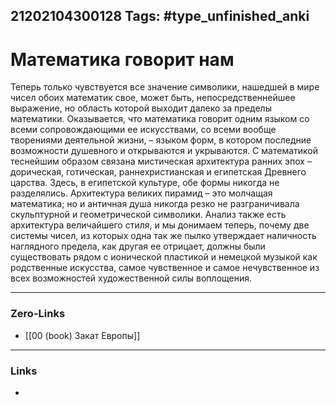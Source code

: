 21202104300128
Tags: #type_unfinished_anki
---
# Математика говорит нам

Теперь только чувствуется все значение символики, нашедшей в мире чисел обоих математик свое, может быть, непосредственнейшее выражение, но область которой выходит далеко за пределы математики. Оказывается, что математика говорит одним языком со всеми сопровождающими ее искусствами, со всеми вообще творениями деятельной жизни, – языком форм, в котором последние возможности душевного и открываются и укрываются. С математикой теснейшим образом связана мистическая архитектура ранних эпох – дорическая, готическая, раннехристианская и египетская Древнего царства. Здесь, в египетской культуре, обе формы никогда не разделялись. Архитектура великих пирамид – это молчащая математика; но и античная душа никогда резко не разграничивала скульптурной и геометрической символики. Анализ также есть архитектура величайшего стиля, и мы донимаем теперь, почему две системы чисел, из которых одна так же пылко утверждает наличность наглядного предела, как другая ее отрицает, должны были существовать рядом с ионической пластикой и немецкой музыкой как родственные искусства, самое чувственное и самое нечувственное из всех возможностей художественной силы воплощения.

---
### Zero-Links
- [[00 (book) Закат Европы]]
---
### Links
-